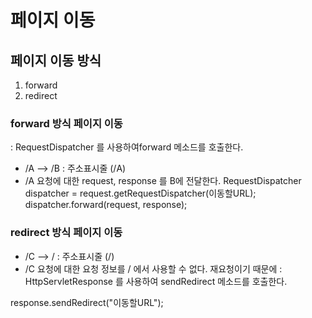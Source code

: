 # 페이지 이동

## 페이지 이동 방식
1. forward
2. redirect

### forward 방식 페이지 이동
: RequestDispatcher 를 사용하여forward 메소드를 호출한다.
* /A --> /B : 주소표시줄 (/A)
* /A 요청에 대한 request, response 를 B에 전달한다.
RequestDispatcher dispatcher = request.getRequestDispatcher(이동할URL);
dispatcher.forward(request, response);


### redirect 방식 페이지 이동
* /C --> / : 주소표시줄 (/)
* /C 요청에 대한 요청 정보를 / 에서 사용할 수 없다. 재요청이기 때문에
: HttpServletResponse 를 사용하여 sendRedirect 메소드를 호출한다.

response.sendRedirect("이동할URL");




